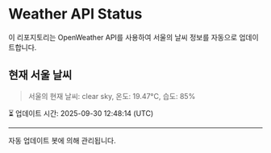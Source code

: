 
# Weather API Status

이 리포지토리는 OpenWeather API를 사용하여 서울의 날씨 정보를 자동으로 업데이트합니다.

## 현재 서울 날씨
> 서울의 현재 날씨: clear sky, 온도: 19.47°C, 습도: 85%

⏳ 업데이트 시간: 2025-09-30 12:48:14 (UTC)

---
자동 업데이트 봇에 의해 관리됩니다.
